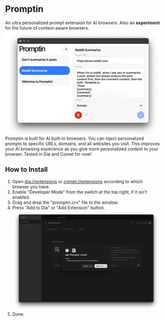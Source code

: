 # Promptin
An ultra personalized prompt extension for AI browsers. Also an **experiment** for the future of context-aware browsers.
![promptinWindow](assets/window.png)
Promptin is built for AI built-in browsers. You can inject personalized prompts to specific URLs, domains, and all websites you visit. This improves your AI browsing experience as you give more personalized context to your browser. Tested in Dia and Comet for now!
## How to Install
1. Open [dia://extensions](dia://extensions) or [comet://extensions](comet://extensions) according to which browser you have.
2. Enable "Developer Mode" from the switch at the top right, if it isn't enabled.
3. Drag and drop the "promptin.crx" file to the window.
4. Press "Add to Dia" or "Add Extension" button.
![dia](assets/dia.png)
5. Done.
